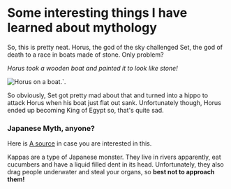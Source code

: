# Some interesting things I have learned about mythology

So, this is pretty neat. Horus,  the god of the sky challenged Set, the god of death to a race in boats made of stone. Only problem?



*Horus took a wooden boat and painted it to look like stone!*

![Horus on a boat](https://i.pinimg.com/originals/7d/33/46/7d33466903021cda24a1c87f8bd69590.jpg).`.

So obviously, Set got pretty mad about that and turned into a hippo to attack Horus when his boat just flat out sank.  Unfortunately though, Horus ended up becoming King of Egypt so, that's quite sad.

### Japanese Myth, anyone?

Here is [A source] in case you are interested in this. 

Kappas are a type of Japanese monster. They live in rivers apparently, eat cucumbers and have a liquid filled dent in its head. Unfortunately, they also drag people underwater and steal your organs, so **best not to approach them!**

[A source]: https://www.bokksu.com/blogs/news/essential-guide-to-japanese-monsters

